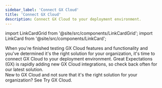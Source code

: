 ```yaml
---
sidebar_label: 'Connect GX Cloud'
title: 'Connect GX Cloud'
description: Connect GX Cloud to your deployment environment.
---
```


import LinkCardGrid from '@site/src/components/LinkCardGrid';
import LinkCard from '@site/src/components/LinkCard';

<p class="DocItem__header-description">When you're finished testing GX Cloud features and functionality and you've determined it's the right solution for your organization, it's time to connect GX Cloud to your deployment environment. Great Expectations (GX) is rapidly adding new GX Cloud integrations, so check back often for our latest solution.
<br /> 
New to GX Cloud and not sure that it's the right solution for your organization? See <a to='/cloud/try_gx_cloud.md'>Try GX Cloud</a>.</p>


<LinkCardGrid>
  <LinkCard topIcon label="Connect GX Cloud to PostgreSQL" description="Quickly start using GX Cloud with PostgreSQL." to="/cloud/connect/connect_postgresql" icon="/img/postgresql_icon.svg" />
  <LinkCard topIcon label="Connect GX Cloud to Snowflake" description="Quickly start using GX Cloud with Snowflake." to="/cloud/connect/connect_snowflake" icon="/img/snowflake_icon.png" />
  <LinkCard topIcon label="Connect GX Cloud and Airflow" description="Use Airflow to run scheduled GX Cloud validations." to="/cloud/connect/connect_airflow" icon="/img/airflow_icon.png" />
  <LinkCard topIcon label="Connect to GX Cloud with Python" description="Quickly start using GX Cloud with Python." to="/cloud/connect/connect_python" icon="/img/python_icon.svg" />
</LinkCardGrid>